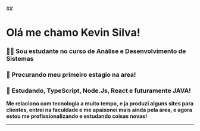 ##<h1> Olá me chamo Kevin Silva!</h1>

 <h3>👨‍🎓 Sou estudante no curso de Análise e Desenvolvimento de Sistemas<br></h3>
 <h3>🔭 <b>Procurando meu primeiro estagio na area!<b><br></h3>
 <h3>🌱 Estudando, TypeScript, Node.Js, React e futuramente JAVA!<br></h3>
  <p>Me relaciono com tecnologia a muito tempo, e ja produzi alguns sites para clientes, entrei na faculdade e me apaixonei mais ainda pela área, e agora estou me profissionalizando e estudando coisas novas!</p>
 <hr>


